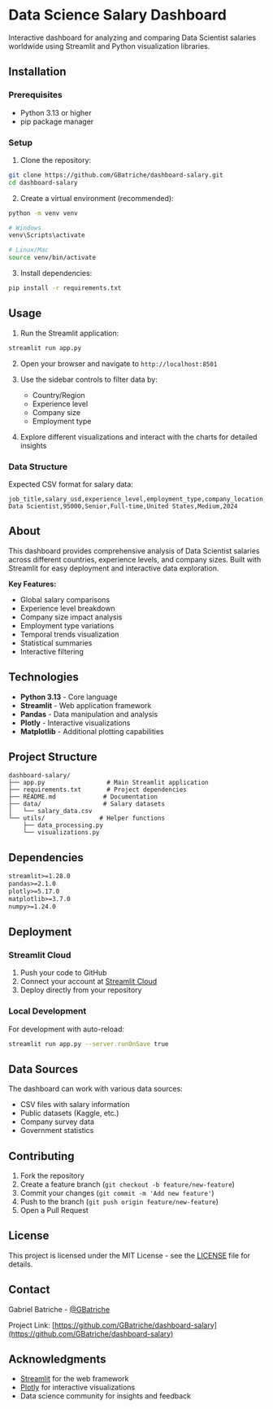 # Data Science Salary Dashboard

Interactive dashboard for analyzing and comparing Data Scientist salaries worldwide using Streamlit and Python visualization libraries.

## Installation

### Prerequisites

- Python 3.13 or higher
- pip package manager

### Setup

1. Clone the repository:
```bash
git clone https://github.com/GBatriche/dashboard-salary.git
cd dashboard-salary
```

2. Create a virtual environment (recommended):
```bash
python -m venv venv

# Windows
venv\Scripts\activate

# Linux/Mac
source venv/bin/activate
```

3. Install dependencies:
```bash
pip install -r requirements.txt
```

## Usage

1. Run the Streamlit application:
```bash
streamlit run app.py
```

2. Open your browser and navigate to `http://localhost:8501`

3. Use the sidebar controls to filter data by:
   - Country/Region
   - Experience level
   - Company size
   - Employment type

4. Explore different visualizations and interact with the charts for detailed insights

### Data Structure

Expected CSV format for salary data:
```csv
job_title,salary_usd,experience_level,employment_type,company_location,company_size,year
Data Scientist,95000,Senior,Full-time,United States,Medium,2024
```

## About

This dashboard provides comprehensive analysis of Data Scientist salaries across different countries, experience levels, and company sizes. Built with Streamlit for easy deployment and interactive data exploration.

**Key Features:**
- Global salary comparisons
- Experience level breakdown
- Company size impact analysis
- Employment type variations
- Temporal trends visualization
- Statistical summaries
- Interactive filtering

## Technologies

- **Python 3.13** - Core language
- **Streamlit** - Web application framework
- **Pandas** - Data manipulation and analysis
- **Plotly** - Interactive visualizations
- **Matplotlib** - Additional plotting capabilities

## Project Structure

```
dashboard-salary/
├── app.py                 # Main Streamlit application
├── requirements.txt       # Project dependencies
├── README.md             # Documentation
├── data/                 # Salary datasets
│   └── salary_data.csv
└── utils/               # Helper functions
    ├── data_processing.py
    └── visualizations.py
```

## Dependencies

```txt
streamlit>=1.28.0
pandas>=2.1.0
plotly>=5.17.0
matplotlib>=3.7.0
numpy>=1.24.0
```

## Deployment

### Streamlit Cloud

1. Push your code to GitHub
2. Connect your account at [Streamlit Cloud](https://streamlit.io/cloud)
3. Deploy directly from your repository

### Local Development

For development with auto-reload:
```bash
streamlit run app.py --server.runOnSave true
```

## Data Sources

The dashboard can work with various data sources:
- CSV files with salary information
- Public datasets (Kaggle, etc.)
- Company survey data
- Government statistics

## Contributing

1. Fork the repository
2. Create a feature branch (`git checkout -b feature/new-feature`)
3. Commit your changes (`git commit -m 'Add new feature'`)
4. Push to the branch (`git push origin feature/new-feature`)
5. Open a Pull Request

## License

This project is licensed under the MIT License - see the [LICENSE](LICENSE) file for details.

## Contact

Gabriel Batriche - [@GBatriche](https://github.com/GBatriche)

Project Link: [https://github.com/GBatriche/dashboard-salary](https://github.com/GBatriche/dashboard-salary)

## Acknowledgments

- [Streamlit](https://streamlit.io/) for the web framework
- [Plotly](https://plotly.com/) for interactive visualizations
- Data science community for insights and feedback
